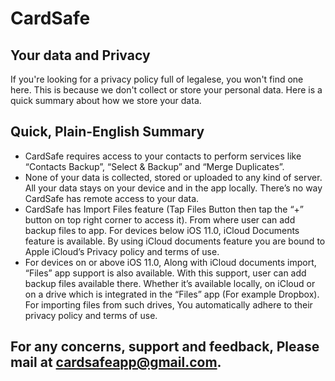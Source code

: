 # CardSafe

## Your data and Privacy
If you're looking for a privacy policy full of legalese, you won't find one here. This is because we don't collect or store your personal data. Here is a quick summary about how we store your data.

## Quick, Plain-English Summary

* CardSafe requires access to your contacts to perform services like “Contacts Backup”, “Select & Backup” and “Merge Duplicates”.
* None of your data is collected, stored or uploaded to any kind of server. All your data stays on your device and in the app locally. There’s no way CardSafe has remote access to your data.
* CardSafe has Import Files feature (Tap Files Button then tap the “+” button on top right corner to access it). From where user can add backup files to app. For devices below iOS 11.0, iCloud Documents feature is available. By using iCloud documents feature you are bound to Apple iCloud’s Privacy policy and terms of use. 
* For devices on or above iOS 11.0, Along with iCloud documents import, “Files” app support is also available. With this support, user can add backup files available there. Whether it’s available locally, on iCloud or on a drive which is integrated in the “Files” app (For example Dropbox). For importing files from such drives, You automatically adhere to their privacy policy and terms of use.

## For any concerns, support and feedback, Please mail at [cardsafeapp@gmail.com](mailto:cardsafeapp@gmail.com).
